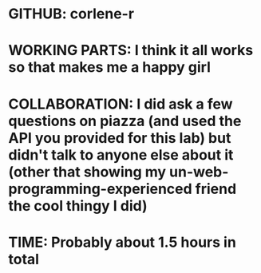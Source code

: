 # GITHUB: corlene-r
#
# WORKING PARTS: I think it all works so that makes me a happy girl
#
# COLLABORATION: I did ask a few questions on piazza (and used the API you provided for this lab) but didn't talk to anyone else about it (other that showing my un-web-programming-experienced friend the cool thingy I did)
#
# TIME: Probably about 1.5 hours in total